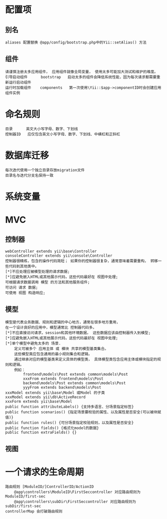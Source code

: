 # 配置项
## 别名
    aliases 配置替换 @app/config/bootstrap.php中的Yii::setAlias() 方法
## 组件
    请谨慎注册太多应用组件， 应用组件就像全局变量， 使用太多可能加大测试和维护的难度。
    引导启动组件      bootstrap   启动太多的组件会降低系统性能，因为每次请求都需要重新运行启动组件
    运行时加载组件    components   第一次使用\Yii::$app->componentID时会创建应用组件实例
# 命名规则
    目录      英文大小写字母、数字、下划线
    控制器ID   应仅包含英文小写字母、数字、下划线、中横杠和正斜杠    
# 数据库迁移
    每次迭代使用一个独立目录存放migration文件
    目录名与迭代分支名保持一致
    
# 系统变量

# MVC
## 控制器
    webController extends yii\base\Controller
    consoleController extends yii\console\Controller
    控制器很精练，包含的操作代码简短； 如果你的控制器很复杂，通常意味着需要重构， 转移一些代码到其他类中。
    [*]不应处理应被模型处理的请求数据;
    [*]应避免嵌入HTML或其他展示代码，这些代码最好在 视图中处理;
    可根据请求数据调用 模型 的方法和其他服务组件;
    可访问 请求 数据;
    可使用 视图 构造响应;
    
## 模型
    模型是代表业务数据、规则和逻辑的中心地方，通常在很多地方重用，
    在一个设计良好的应用中，模型通常比 控制器代码多。
    [*]不应直接访问请求，session和其他环境数据， 这些数据应该由控制器传入到模型;
    [*]应避免嵌入HTML或其他展示代码，这些代码最好在 视图中处理;
    [*]单个模型中避免太多的 场景.
        定义可被多个 应用主体 或 模块 共享的模型基类集合。 
        这些模型类应包含通用的最小规则集合和逻辑。
        通过继承对应的模型基类来定义具体的模型类， 具体模型类包含应用主体或模块指定的规则和逻辑。
        例如：
            frontend\models\Post extends common\models\Post
            xxxFrom extends frontend\models\Post 
            backend\models\Post extends common\models\Post
            yyyFrom extends backend\models\Post
    xxxModel extends yii\base\Model 或Model 的子类
    xxxModel extends yii\db\ActiveRecord
    xxxForm extends yii\base\Model
    public function attributeLabels() {支持多语言、分场景指定标签}
    public function scenarios() {指定场景要校验的属性、以及属性是否安全(可以被块赋值)}
    public function rules() {可分场景指定校验规则，以及属性是否安全}
    public function fields() {格式化model的数据}
    public function extraFields() {}
## 视图     
        
        
    
# 一个请求的生命周期
    路由规则 [ModuleID/]ControllerID/ActionID
        @app\controllers\ModuleID\FirstSeccontroller 对应路由规则为 ModuleID/first-sec
        @app\controllers\subDir\FirstSeccontroller 对应路由规则为 subDir/first-sec
    controllerMap 会打破路由规则
        